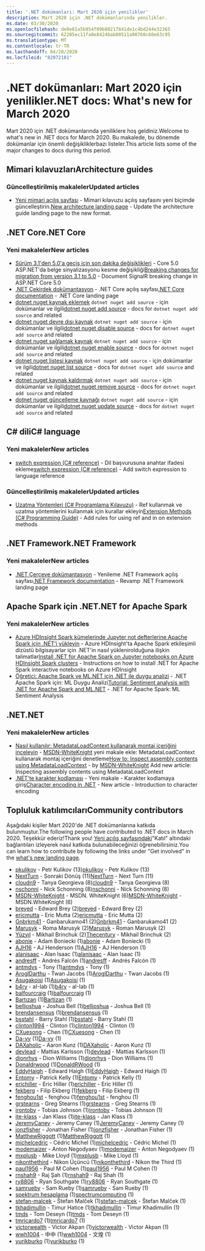 ```yaml
---
title: '.NET dokümanları: Mart 2020 için yenilikler'
description: Mart 2020 için .NET dokümanlarında yenilikler.
ms.date: 03/30/2020
ms.openlocfilehash: de0e81a5b954f09b80217841de1c4bd244e32365
ms.sourcegitcommit: 62285ec11fa8e8424bab00511a90760c60e63c95
ms.translationtype: MT
ms.contentlocale: tr-TR
ms.lasthandoff: 04/20/2020
ms.locfileid: "82072181"
---
```

# <a name="net-docs-whats-new-for-march-2020"></a><span data-ttu-id="53d95-103">.NET dokümanları: Mart 2020 için yenilikler</span><span class="sxs-lookup"><span data-stu-id="53d95-103">.NET docs: What's new for March 2020</span></span>

<span data-ttu-id="53d95-104">Mart 2020 için .NET dokümanlarında yeniliklere hoş geldiniz.</span><span class="sxs-lookup"><span data-stu-id="53d95-104">Welcome to what's new in .NET docs for March 2020.</span></span> <span data-ttu-id="53d95-105">Bu makalede, bu dönemde dokümanlar için önemli değişikliklerbazı listeler.</span><span class="sxs-lookup"><span data-stu-id="53d95-105">This article lists some of the major changes to docs during this period.</span></span>

## <a name="architecture-guides"></a><span data-ttu-id="53d95-106">Mimari kılavuzları</span><span class="sxs-lookup"><span data-stu-id="53d95-106">Architecture guides</span></span>

### <a name="updated-articles"></a><span data-ttu-id="53d95-107">Güncelleştirilmiş makaleler</span><span class="sxs-lookup"><span data-stu-id="53d95-107">Updated articles</span></span>

- <span data-ttu-id="53d95-108">[Yeni mimari açılış sayfası](../architecture/index.yml) - Mimari kılavuzu açılış sayfasını yeni biçimde güncelleştirin.</span><span class="sxs-lookup"><span data-stu-id="53d95-108">[New architecture landing page](../architecture/index.yml) - Update the architecture guide landing page to the new format.</span></span>

## <a name="net-core"></a><span data-ttu-id="53d95-109">.NET Core</span><span class="sxs-lookup"><span data-stu-id="53d95-109">.NET Core</span></span>

### <a name="new-articles"></a><span data-ttu-id="53d95-110">Yeni makaleler</span><span class="sxs-lookup"><span data-stu-id="53d95-110">New articles</span></span>

- <span data-ttu-id="53d95-111">[Sürüm 3.1'den 5.0'a geçiş için son dakika değişiklikleri](../core/compatibility/3.1-5.0.md) - Core 5.0 ASP.NET'da belge sinyalizasyonu kesme değişikliği</span><span class="sxs-lookup"><span data-stu-id="53d95-111">[Breaking changes for migration from version 3.1 to 5.0](../core/compatibility/3.1-5.0.md) - Document SignalR breaking change in ASP.NET Core 5.0</span></span>
- <span data-ttu-id="53d95-112">[.NET Çekirdek dokümantasyon](../core/index.yml) - .NET Core açılış sayfası</span><span class="sxs-lookup"><span data-stu-id="53d95-112">[.NET Core documentation](../core/index.yml) - .NET Core landing page</span></span>
- <span data-ttu-id="53d95-113">[dotnet nuget kaynak eklemek](../core/tools/dotnet-nuget-add-source.md) `dotnet nuget add source` - için dokümanlar ve ilgili</span><span class="sxs-lookup"><span data-stu-id="53d95-113">[dotnet nuget add source](../core/tools/dotnet-nuget-add-source.md) - docs for `dotnet nuget add source` and related</span></span>
- <span data-ttu-id="53d95-114">[dotnet nuget devre dışı kaynak](../core/tools/dotnet-nuget-disable-source.md) `dotnet nuget add source` - için dokümanlar ve ilgili</span><span class="sxs-lookup"><span data-stu-id="53d95-114">[dotnet nuget disable source](../core/tools/dotnet-nuget-disable-source.md) - docs for `dotnet nuget add source` and related</span></span>
- <span data-ttu-id="53d95-115">[dotnet nuget sağlamak kaynak](../core/tools/dotnet-nuget-enable-source.md) `dotnet nuget add source` - için dokümanlar ve ilgili</span><span class="sxs-lookup"><span data-stu-id="53d95-115">[dotnet nuget enable source](../core/tools/dotnet-nuget-enable-source.md) - docs for `dotnet nuget add source` and related</span></span>
- <span data-ttu-id="53d95-116">[dotnet nuget listesi kaynak](../core/tools/dotnet-nuget-list-source.md) `dotnet nuget add source` - için dokümanlar ve ilgili</span><span class="sxs-lookup"><span data-stu-id="53d95-116">[dotnet nuget list source](../core/tools/dotnet-nuget-list-source.md) - docs for `dotnet nuget add source` and related</span></span>
- <span data-ttu-id="53d95-117">[dotnet nuget kaynak kaldırmak](../core/tools/dotnet-nuget-remove-source.md) `dotnet nuget add source` - için dokümanlar ve ilgili</span><span class="sxs-lookup"><span data-stu-id="53d95-117">[dotnet nuget remove source](../core/tools/dotnet-nuget-remove-source.md) - docs for `dotnet nuget add source` and related</span></span>
- <span data-ttu-id="53d95-118">[dotnet nuget güncelleme kaynağı](../core/tools/dotnet-nuget-update-source.md) `dotnet nuget add source` - için dokümanlar ve ilgili</span><span class="sxs-lookup"><span data-stu-id="53d95-118">[dotnet nuget update source](../core/tools/dotnet-nuget-update-source.md) - docs for `dotnet nuget add source` and related</span></span>

## <a name="c-language"></a><span data-ttu-id="53d95-119">C# dili</span><span class="sxs-lookup"><span data-stu-id="53d95-119">C# language</span></span>

### <a name="new-articles"></a><span data-ttu-id="53d95-120">Yeni makaleler</span><span class="sxs-lookup"><span data-stu-id="53d95-120">New articles</span></span>

- <span data-ttu-id="53d95-121">[switch expression (C# reference)](../csharp/language-reference/operators/switch-expression.md) - Dil başvurusuna anahtar ifadesi ekleme</span><span class="sxs-lookup"><span data-stu-id="53d95-121">[switch expression (C# reference)](../csharp/language-reference/operators/switch-expression.md) - Add switch expression to language reference</span></span>

### <a name="updated-articles"></a><span data-ttu-id="53d95-122">Güncelleştirilmiş makaleler</span><span class="sxs-lookup"><span data-stu-id="53d95-122">Updated articles</span></span>

- <span data-ttu-id="53d95-123">[Uzatma Yöntemleri (C# Programlama Kılavuzu)](../csharp/programming-guide/classes-and-structs/extension-methods.md) - Ref kullanmak ve uzatma yöntemlerini kullanmak için kurallar ekleyin</span><span class="sxs-lookup"><span data-stu-id="53d95-123">[Extension Methods (C# Programming Guide)](../csharp/programming-guide/classes-and-structs/extension-methods.md) - Add rules for using ref and in on extension methods</span></span>

## <a name="net-framework"></a><span data-ttu-id="53d95-124">.NET Framework</span><span class="sxs-lookup"><span data-stu-id="53d95-124">.NET Framework</span></span>

### <a name="new-articles"></a><span data-ttu-id="53d95-125">Yeni makaleler</span><span class="sxs-lookup"><span data-stu-id="53d95-125">New articles</span></span>

- <span data-ttu-id="53d95-126">[.NET Çerçeve dokümantasyon](../framework/index.yml) - Yenileme .NET Framework açılış sayfası</span><span class="sxs-lookup"><span data-stu-id="53d95-126">[.NET Framework documentation](../framework/index.yml) - Revamp .NET Framework landing page</span></span>

## <a name="net-for-apache-spark"></a><span data-ttu-id="53d95-127">Apache Spark için .NET</span><span class="sxs-lookup"><span data-stu-id="53d95-127">.NET for Apache Spark</span></span>

### <a name="new-articles"></a><span data-ttu-id="53d95-128">Yeni makaleler</span><span class="sxs-lookup"><span data-stu-id="53d95-128">New articles</span></span>

- <span data-ttu-id="53d95-129">[Azure HDInsight Spark kümelerinde Jupyter not defterlerine Apache Spark için .NET'i yükleyin](../spark/how-to-guides/hdinsight-notebook-installation.md) - Azure HDInsight'ta Apache Spark etkileşimli dizüstü bilgisayarlar için .NET'in nasıl yüklenirolduğuna ilişkin talimatlar</span><span class="sxs-lookup"><span data-stu-id="53d95-129">[Install .NET for Apache Spark on Jupyter notebooks on Azure HDInsight Spark clusters](../spark/how-to-guides/hdinsight-notebook-installation.md) - Instructions on how to install .NET for Apache Spark interactive notebooks on Azure HDInsight</span></span>
- <span data-ttu-id="53d95-130">[Öğretici: Apache Spark ve ML.NET için .NET ile duygu analizi](../spark/tutorials/ml-sentiment-analysis.md) - .NET Apache Spark için: ML Duygu Analizi</span><span class="sxs-lookup"><span data-stu-id="53d95-130">[Tutorial: Sentiment analysis with .NET for Apache Spark and ML.NET](../spark/tutorials/ml-sentiment-analysis.md) - .NET for Apache Spark: ML Sentiment Analysis</span></span>

## <a name="net"></a><span data-ttu-id="53d95-131">.NET</span><span class="sxs-lookup"><span data-stu-id="53d95-131">.NET</span></span>

### <a name="new-articles"></a><span data-ttu-id="53d95-132">Yeni makaleler</span><span class="sxs-lookup"><span data-stu-id="53d95-132">New articles</span></span>

- <span data-ttu-id="53d95-133">[Nasıl kullanılır: MetadataLoadContext kullanarak montaj içeriğini inceleyin](../standard/assembly/inspect-contents-using-metadataloadcontext.md) - [MSDN-WhiteKnight](https://github.com/MSDN-WhiteKnight) yeni makale ekle: MetadataLoadContext kullanarak montaj içeriğini denetleme</span><span class="sxs-lookup"><span data-stu-id="53d95-133">[How to: Inspect assembly contents using MetadataLoadContext](../standard/assembly/inspect-contents-using-metadataloadcontext.md) - by [MSDN-WhiteKnight](https://github.com/MSDN-WhiteKnight) Add new article: Inspecting assembly contents using MetadataLoadContext</span></span>
- <span data-ttu-id="53d95-134">[.NET'te karakter kodlaması](../standard/base-types/character-encoding-introduction.md) - Yeni makale - Karakter kodlamaya giriş</span><span class="sxs-lookup"><span data-stu-id="53d95-134">[Character encoding in .NET](../standard/base-types/character-encoding-introduction.md) - New article - Introduction to character encoding</span></span>

## <a name="community-contributors"></a><span data-ttu-id="53d95-135">Topluluk katılımcıları</span><span class="sxs-lookup"><span data-stu-id="53d95-135">Community contributors</span></span>

<span data-ttu-id="53d95-136">Aşağıdaki kişiler Mart 2020'de .NET dokümanlarına katkıda bulunmuştur.</span><span class="sxs-lookup"><span data-stu-id="53d95-136">The following people have contributed to .NET docs in March 2020.</span></span> <span data-ttu-id="53d95-137">Teşekkür ederiz!</span><span class="sxs-lookup"><span data-stu-id="53d95-137">Thank you!</span></span> <span data-ttu-id="53d95-138">[Yeni açılış sayfasındaki](index.yml)"Katıl" altındaki bağlantıları izleyerek nasıl katkıda bulunabileceğinizi öğrenebilirsiniz.</span><span class="sxs-lookup"><span data-stu-id="53d95-138">You can learn how to contribute by following the links under "Get involved" in the [what's new landing page](index.yml).</span></span>

- <span data-ttu-id="53d95-139">[pkulikov](https://github.com/pkulikov) - Petr Kulikov (13)</span><span class="sxs-lookup"><span data-stu-id="53d95-139">[pkulikov](https://github.com/pkulikov) - Petr Kulikov (13)</span></span>
- <span data-ttu-id="53d95-140">[NextTurn](https://github.com/NextTurn) - Sonraki Dönüş (11)</span><span class="sxs-lookup"><span data-stu-id="53d95-140">[NextTurn](https://github.com/NextTurn) - Next Turn (11)</span></span>
- <span data-ttu-id="53d95-141">[cloudn9](https://github.com/cloudn9) - Tanya Georgieva (8)</span><span class="sxs-lookup"><span data-stu-id="53d95-141">[cloudn9](https://github.com/cloudn9) - Tanya Georgieva (8)</span></span>
- <span data-ttu-id="53d95-142">[nschonni](https://github.com/nschonni) - Nick Schonning (8)</span><span class="sxs-lookup"><span data-stu-id="53d95-142">[nschonni](https://github.com/nschonni) - Nick Schonning (8)</span></span>
- <span data-ttu-id="53d95-143">[MSDN-WhiteKnight](https://github.com/MSDN-WhiteKnight) - MSDN. WhiteKnight (6)</span><span class="sxs-lookup"><span data-stu-id="53d95-143">[MSDN-WhiteKnight](https://github.com/MSDN-WhiteKnight) - MSDN.WhiteKnight (6)</span></span>
- <span data-ttu-id="53d95-144">[breyed](https://github.com/breyed) - Edward Brey (2)</span><span class="sxs-lookup"><span data-stu-id="53d95-144">[breyed](https://github.com/breyed) - Edward Brey (2)</span></span>
- <span data-ttu-id="53d95-145">[ericmutta](https://github.com/ericmutta) - Eric Mutta (2)</span><span class="sxs-lookup"><span data-stu-id="53d95-145">[ericmutta](https://github.com/ericmutta) - Eric Mutta (2)</span></span>
- <span data-ttu-id="53d95-146">[Gnbrkm41](https://github.com/Gnbrkm41) - Ganbarukamo41 (2)</span><span class="sxs-lookup"><span data-stu-id="53d95-146">[Gnbrkm41](https://github.com/Gnbrkm41) - Ganbarukamo41 (2)</span></span>
- <span data-ttu-id="53d95-147">[Marusyk](https://github.com/Marusyk) - Roma Marusyk (2)</span><span class="sxs-lookup"><span data-stu-id="53d95-147">[Marusyk](https://github.com/Marusyk) - Roman Marusyk (2)</span></span>
- <span data-ttu-id="53d95-148">[Yüzyıl](https://github.com/Thecentury) - Mikhail Brinchuk (2)</span><span class="sxs-lookup"><span data-stu-id="53d95-148">[Thecentury](https://github.com/Thecentury) - Mikhail Brinchuk (2)</span></span>
- <span data-ttu-id="53d95-149">[abonie](https://github.com/abonie) - Adam Boniecki (1)</span><span class="sxs-lookup"><span data-stu-id="53d95-149">[abonie](https://github.com/abonie) - Adam Boniecki (1)</span></span>
- <span data-ttu-id="53d95-150">[AJH16](https://github.com/AJH16) - AJ Henderson (1)</span><span class="sxs-lookup"><span data-stu-id="53d95-150">[AJH16](https://github.com/AJH16) - AJ Henderson (1)</span></span>
- <span data-ttu-id="53d95-151">[alanisaac](https://github.com/alanisaac) - Alan Isaac (1)</span><span class="sxs-lookup"><span data-stu-id="53d95-151">[alanisaac](https://github.com/alanisaac) - Alan Isaac (1)</span></span>
- <span data-ttu-id="53d95-152">[andresff](https://github.com/andresff) - Andrés Falcón (1)</span><span class="sxs-lookup"><span data-stu-id="53d95-152">[andresff](https://github.com/andresff) - Andrés Falcón (1)</span></span>
- <span data-ttu-id="53d95-153">[antmdvs](https://github.com/antmdvs) - Tony (1)</span><span class="sxs-lookup"><span data-stu-id="53d95-153">[antmdvs](https://github.com/antmdvs) - Tony (1)</span></span>
- <span data-ttu-id="53d95-154">[AroglDarthu](https://github.com/AroglDarthu) - Twan Jacobs (1)</span><span class="sxs-lookup"><span data-stu-id="53d95-154">[AroglDarthu](https://github.com/AroglDarthu) - Twan Jacobs (1)</span></span>
- <span data-ttu-id="53d95-155">[Asugakoisi](https://github.com/Asugakoisi) (1)</span><span class="sxs-lookup"><span data-stu-id="53d95-155">[Asugakoisi](https://github.com/Asugakoisi) (1)</span></span>
- <span data-ttu-id="53d95-156">[b4ry](https://github.com/b4ry) - aI-Iab (1)</span><span class="sxs-lookup"><span data-stu-id="53d95-156">[b4ry](https://github.com/b4ry) - aI-Iab (1)</span></span>
- <span data-ttu-id="53d95-157">[balfourcraig](https://github.com/balfourcraig) (1)</span><span class="sxs-lookup"><span data-stu-id="53d95-157">[balfourcraig](https://github.com/balfourcraig) (1)</span></span>
- <span data-ttu-id="53d95-158">[Bartızan](https://github.com/Bartizan) (1)</span><span class="sxs-lookup"><span data-stu-id="53d95-158">[Bartizan](https://github.com/Bartizan) (1)</span></span>
- <span data-ttu-id="53d95-159">[belljoshua](https://github.com/belljoshua) - Joshua Bell (1)</span><span class="sxs-lookup"><span data-stu-id="53d95-159">[belljoshua](https://github.com/belljoshua) - Joshua Bell (1)</span></span>
- <span data-ttu-id="53d95-160">[brendansensus](https://github.com/brendansensus) (1)</span><span class="sxs-lookup"><span data-stu-id="53d95-160">[brendansensus](https://github.com/brendansensus) (1)</span></span>
- <span data-ttu-id="53d95-161">[bsstahl](https://github.com/bsstahl) - Barry Stahl (1)</span><span class="sxs-lookup"><span data-stu-id="53d95-161">[bsstahl](https://github.com/bsstahl) - Barry Stahl (1)</span></span>
- <span data-ttu-id="53d95-162">[clinton1994](https://github.com/clinton1994) - Clinton (1)</span><span class="sxs-lookup"><span data-stu-id="53d95-162">[clinton1994](https://github.com/clinton1994) - Clinton (1)</span></span>
- <span data-ttu-id="53d95-163">[CXuesong](https://github.com/CXuesong) - Chen (1)</span><span class="sxs-lookup"><span data-stu-id="53d95-163">[CXuesong](https://github.com/CXuesong) - Chen (1)</span></span>
- <span data-ttu-id="53d95-164">[Da-vy](https://github.com/Da-vy) (1)</span><span class="sxs-lookup"><span data-stu-id="53d95-164">[Da-vy](https://github.com/Da-vy) (1)</span></span>
- <span data-ttu-id="53d95-165">[DAXaholic](https://github.com/DAXaholic) - Aaron Kunz (1)</span><span class="sxs-lookup"><span data-stu-id="53d95-165">[DAXaholic](https://github.com/DAXaholic) - Aaron Kunz (1)</span></span>
- <span data-ttu-id="53d95-166">[devlead](https://github.com/devlead) - Mattias Karlsson (1)</span><span class="sxs-lookup"><span data-stu-id="53d95-166">[devlead](https://github.com/devlead) - Mattias Karlsson (1)</span></span>
- <span data-ttu-id="53d95-167">[dionrhys](https://github.com/dionrhys) - Dion Williams (1)</span><span class="sxs-lookup"><span data-stu-id="53d95-167">[dionrhys](https://github.com/dionrhys) - Dion Williams (1)</span></span>
- <span data-ttu-id="53d95-168">[Donaldrwood](https://github.com/DonaldRWood) (1)</span><span class="sxs-lookup"><span data-stu-id="53d95-168">[DonaldRWood](https://github.com/DonaldRWood) (1)</span></span>
- <span data-ttu-id="53d95-169">[EddyHaigh](https://github.com/EddyHaigh) - Edward Haigh (1)</span><span class="sxs-lookup"><span data-stu-id="53d95-169">[EddyHaigh](https://github.com/EddyHaigh) - Edward Haigh (1)</span></span>
- <span data-ttu-id="53d95-170">[Entomy](https://github.com/Entomy) - Patrick Kelly (1)</span><span class="sxs-lookup"><span data-stu-id="53d95-170">[Entomy](https://github.com/Entomy) - Patrick Kelly (1)</span></span>
- <span data-ttu-id="53d95-171">[erichiller](https://github.com/erichiller) - Eric Hiller (1)</span><span class="sxs-lookup"><span data-stu-id="53d95-171">[erichiller](https://github.com/erichiller) - Eric Hiller (1)</span></span>
- <span data-ttu-id="53d95-172">[fekberg](https://github.com/fekberg) - Filip Ekberg (1)</span><span class="sxs-lookup"><span data-stu-id="53d95-172">[fekberg](https://github.com/fekberg) - Filip Ekberg (1)</span></span>
- <span data-ttu-id="53d95-173">[fenghou1st](https://github.com/fenghou1st) - fenghou (1)</span><span class="sxs-lookup"><span data-stu-id="53d95-173">[fenghou1st](https://github.com/fenghou1st) - fenghou (1)</span></span>
- <span data-ttu-id="53d95-174">[grstearns](https://github.com/grstearns) - Greg Stearns (1)</span><span class="sxs-lookup"><span data-stu-id="53d95-174">[grstearns](https://github.com/grstearns) - Greg Stearns (1)</span></span>
- <span data-ttu-id="53d95-175">[irontoby](https://github.com/irontoby) - Tobias Johnson (1)</span><span class="sxs-lookup"><span data-stu-id="53d95-175">[irontoby](https://github.com/irontoby) - Tobias Johnson (1)</span></span>
- <span data-ttu-id="53d95-176">[ite-klass](https://github.com/ite-klass) - Jan Klass (1)</span><span class="sxs-lookup"><span data-stu-id="53d95-176">[ite-klass](https://github.com/ite-klass) - Jan Klass (1)</span></span>
- <span data-ttu-id="53d95-177">[JeremyCaney](https://github.com/JeremyCaney) - Jeremy Caney (1)</span><span class="sxs-lookup"><span data-stu-id="53d95-177">[JeremyCaney](https://github.com/JeremyCaney) - Jeremy Caney (1)</span></span>
- <span data-ttu-id="53d95-178">[jonzfisher](https://github.com/jonzfisher) - Jonathan Fisher (1)</span><span class="sxs-lookup"><span data-stu-id="53d95-178">[jonzfisher](https://github.com/jonzfisher) - Jonathan Fisher (1)</span></span>
- <span data-ttu-id="53d95-179">[MatthewRiggott](https://github.com/MatthewRiggott) (1)</span><span class="sxs-lookup"><span data-stu-id="53d95-179">[MatthewRiggott](https://github.com/MatthewRiggott) (1)</span></span>
- <span data-ttu-id="53d95-180">[michelcedric](https://github.com/michelcedric) - Cédric Michel (1)</span><span class="sxs-lookup"><span data-stu-id="53d95-180">[michelcedric](https://github.com/michelcedric) - Cédric Michel (1)</span></span>
- <span data-ttu-id="53d95-181">[modemaizer](https://github.com/modemaizer) - Anton Negodyaev (1)</span><span class="sxs-lookup"><span data-stu-id="53d95-181">[modemaizer](https://github.com/modemaizer) - Anton Negodyaev (1)</span></span>
- <span data-ttu-id="53d95-182">[mxplusb](https://github.com/mxplusb) - Mike Lloyd (1)</span><span class="sxs-lookup"><span data-stu-id="53d95-182">[mxplusb](https://github.com/mxplusb) - Mike Lloyd (1)</span></span>
- <span data-ttu-id="53d95-183">[nikonthethird](https://github.com/nikonthethird) - Nikon Üçüncü (1)</span><span class="sxs-lookup"><span data-stu-id="53d95-183">[nikonthethird](https://github.com/nikonthethird) - Nikon the Third (1)</span></span>
- <span data-ttu-id="53d95-184">[paul1956](https://github.com/paul1956) - Paul M Cohen (1)</span><span class="sxs-lookup"><span data-stu-id="53d95-184">[paul1956](https://github.com/paul1956) - Paul M Cohen (1)</span></span>
- <span data-ttu-id="53d95-185">[rnshah9](https://github.com/rnshah9) - Raj Şah (1)</span><span class="sxs-lookup"><span data-stu-id="53d95-185">[rnshah9](https://github.com/rnshah9) - Raj Shah (1)</span></span>
- <span data-ttu-id="53d95-186">[ry8806](https://github.com/ry8806) - Ryan Southgate (1)</span><span class="sxs-lookup"><span data-stu-id="53d95-186">[ry8806](https://github.com/ry8806) - Ryan Southgate (1)</span></span>
- <span data-ttu-id="53d95-187">[samrueby](https://github.com/samrueby) - Sam Rueby (1)</span><span class="sxs-lookup"><span data-stu-id="53d95-187">[samrueby](https://github.com/samrueby) - Sam Rueby (1)</span></span>
- <span data-ttu-id="53d95-188">[spektrum hesaplama](https://github.com/spectrumcomputing) (1)</span><span class="sxs-lookup"><span data-stu-id="53d95-188">[spectrumcomputing](https://github.com/spectrumcomputing) (1)</span></span>
- <span data-ttu-id="53d95-189">[stefan-malcek](https://github.com/stefan-malcek) - Štefan Malček (1)</span><span class="sxs-lookup"><span data-stu-id="53d95-189">[stefan-malcek](https://github.com/stefan-malcek) - Štefan Malček (1)</span></span>
- <span data-ttu-id="53d95-190">[tkhadimullin](https://github.com/tkhadimullin) - Timur Hatice (1)</span><span class="sxs-lookup"><span data-stu-id="53d95-190">[tkhadimullin](https://github.com/tkhadimullin) - Timur Khadimullin (1)</span></span>
- <span data-ttu-id="53d95-191">[tmds](https://github.com/tmds) - Tom Deseyn (1)</span><span class="sxs-lookup"><span data-stu-id="53d95-191">[tmds](https://github.com/tmds) - Tom Deseyn (1)</span></span>
- <span data-ttu-id="53d95-192">[tmricardo7](https://github.com/tmricardo7) (1)</span><span class="sxs-lookup"><span data-stu-id="53d95-192">[tmricardo7](https://github.com/tmricardo7) (1)</span></span>
- <span data-ttu-id="53d95-193">[victorwealth](https://github.com/victorwealth) - Victor Akpan (1)</span><span class="sxs-lookup"><span data-stu-id="53d95-193">[victorwealth](https://github.com/victorwealth) - Victor Akpan (1)</span></span>
- <span data-ttu-id="53d95-194">[wwh1004](https://github.com/wwh1004) - 中中 (1)</span><span class="sxs-lookup"><span data-stu-id="53d95-194">[wwh1004](https://github.com/wwh1004) - 文煌 (1)</span></span>
- <span data-ttu-id="53d95-195">[yurikburko](https://github.com/yurikburko) (1)</span><span class="sxs-lookup"><span data-stu-id="53d95-195">[yurikburko](https://github.com/yurikburko) (1)</span></span>
